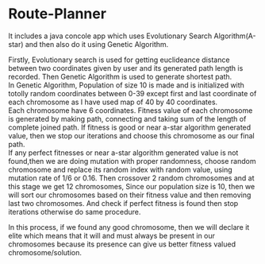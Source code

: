 # Route-Planner
It includes a java concole app which uses Evolutionary Search Algorithm(A-star) and then also do it using Genetic Algorithm.

Firstly, Evolutionary search is used for getting euclideance distance between two coordinates given by user and its generated path length is recorded.
Then Genetic Algorithm is used to generate shortest path.  
In Genetic Algorithm, Population of size 10 is made and is initialized with totolly random coordinates between 0-39 except first and last coordinate of each chromosome as I have used map of 40 by 40 coordinates.  
Each chromosome have 6 coordinates. Fitness value of each chromosome is generated by making path, connecting and taking sum of the length of complete joined path.
If fitness is good or near a-star algorithm generated value, then we stop our iterations and choose this chromosome as our final path.  
    If any perfect fitnesses or near a-star algorithm generated value is not found,then we are doing mutation with proper randomness, choose random chromosome and replace its random index with random value, using mutation rate of 1/6 or 0.16.   Then crossover 2 random chromosomes and at this stage we get 12 chromosomes, Since our population size is 10, then we will sort our chromosomes based on their fitness value and then removing last two chromosomes. And check if perfect fitness is found then stop iterations otherwise do same procedure.  

  
In this process, if we found any good chromosome, then we will declare it elite which means that it will and must always be present in our chromosomes because its presence can give us better fitness valued chromosome/solution. 





